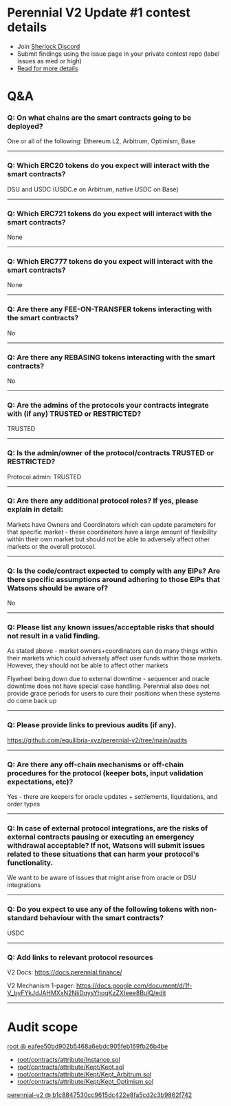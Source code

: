 
# Perennial V2 Update #1 contest details

- Join [Sherlock Discord](https://discord.gg/MABEWyASkp)
- Submit findings using the issue page in your private contest repo (label issues as med or high)
- [Read for more details](https://docs.sherlock.xyz/audits/watsons)

# Q&A

### Q: On what chains are the smart contracts going to be deployed?
One or all of the following: Ethereum L2, Arbitrum, Optimism, Base

___

### Q: Which ERC20 tokens do you expect will interact with the smart contracts? 
DSU and USDC (USDC.e on Arbitrum, native USDC on Base)
___

### Q: Which ERC721 tokens do you expect will interact with the smart contracts? 
None
___

### Q: Which ERC777 tokens do you expect will interact with the smart contracts? 
None
___

### Q: Are there any FEE-ON-TRANSFER tokens interacting with the smart contracts?

No
___

### Q: Are there any REBASING tokens interacting with the smart contracts?

No
___

### Q: Are the admins of the protocols your contracts integrate with (if any) TRUSTED or RESTRICTED?
TRUSTED
___

### Q: Is the admin/owner of the protocol/contracts TRUSTED or RESTRICTED?
Protocol admin: TRUSTED

___

### Q: Are there any additional protocol roles? If yes, please explain in detail:
Markets have Owners and Coordinators which can update parameters for that specific market - these coordinators have a large amount of flexibility within their own market but should not be able to adversely affect other markets or the overall protocol.
___

### Q: Is the code/contract expected to comply with any EIPs? Are there specific assumptions around adhering to those EIPs that Watsons should be aware of?
No
___

### Q: Please list any known issues/acceptable risks that should not result in a valid finding.
As stated above - market owners+coordinators can do many things within their markets which could adversely affect user funds within those markets. However, they should not be able to affect other markets

Flywheel being down due to external downtime - sequencer and oracle downtime does not have special case handling. Perennial also does not provide grace periods for users to cure their positions when these systems do come back up
___

### Q: Please provide links to previous audits (if any).
https://github.com/equilibria-xyz/perennial-v2/tree/main/audits
___

### Q: Are there any off-chain mechanisms or off-chain procedures for the protocol (keeper bots, input validation expectations, etc)?
Yes - there are keepers for oracle updates + settlements, liquidations, and order types
___

### Q: In case of external protocol integrations, are the risks of external contracts pausing or executing an emergency withdrawal acceptable? If not, Watsons will submit issues related to these situations that can harm your protocol's functionality.
We want to be aware of issues that might arise from oracle or DSU integrations

___

### Q: Do you expect to use any of the following tokens with non-standard behaviour with the smart contracts?
USDC
___

### Q: Add links to relevant protocol resources
V2 Docs: https://docs.perennial.finance/

V2 Mechanism 1-pager: https://docs.google.com/document/d/1f-V_byFYkJdJAHMXxN2NiiDqysYhoqKzZXteee8BuIQ/edit
___



# Audit scope


[root @ eafee50bd902b5468a6ebdc905feb169fb26b4be](https://github.com/equilibria-xyz/root/tree/eafee50bd902b5468a6ebdc905feb169fb26b4be)
- [root/contracts/attribute/Instance.sol](root/contracts/attribute/Instance.sol)
- [root/contracts/attribute/Kept/Kept.sol](root/contracts/attribute/Kept/Kept.sol)
- [root/contracts/attribute/Kept/Kept_Arbitrum.sol](root/contracts/attribute/Kept/Kept_Arbitrum.sol)
- [root/contracts/attribute/Kept/Kept_Optimism.sol](root/contracts/attribute/Kept/Kept_Optimism.sol)

[perennial-v2 @ b1c8847530cc9615dc422e8fa5cd2c3b9862f742](https://github.com/equilibria-xyz/perennial-v2/tree/b1c8847530cc9615dc422e8fa5cd2c3b9862f742)





